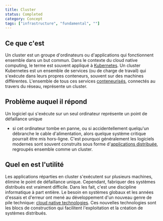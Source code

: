 ```yaml
---
title: Cluster
status: Completed
category: Concept
tags: ["infrastructure", "fundamental", ""]
---
```


## Ce que c'est

Un cluster est un groupe d'ordinateurs ou d'applications qui fonctionnent ensemble dans un but commun.
Dans le contexte du cloud native computing, le terme est souvent appliqué à [Kubernetes](/kubernetes/).
Un cluster Kubernetes est un ensemble de services (ou de charge de travail) qui s'exécute dans leurs propres conteneurs, souvent sur des machines différentes.
L'ensemble de tous ces services [conteneurisés](/containerization/), connectés au travers du réseau, représente un cluster.

## Problème auquel il répond

Un logiciel qui s'exécute sur un seul ordinateur représente un point de défaillance unique
- si cet ordinateur tombe en panne, ou si accidentellement quelqu'un débranche le cable d'alimentation,
alors quelque système critique pourrait être mis hors-ligne.
C'est pourquoi généralement les logiciels modernes sont souvent construits sous forme d'[applications distribuée](/distributed-apps/), regroupés ensemble comme un cluster.

## Quel en est l'utilité

Les applications réparties en cluster s'exécutent sur plusieurs machines, élimine le point de défaillance unique.
Cependant, fabriquer des systèmes distribués est vraiment difficile.
Dans les fait, c'est une discipline informatique à part entière.
Le besoin en systèmes globaux et les années d'essais et d'erreur ont mené au développement d'un nouveau genre de pile technique:
[cloud native technologies](/cloud-native-tech/).
Ces nouvelles technologies sont les blocs de construction qui facilitent l'exploitation et la création de systèmes distribués.

